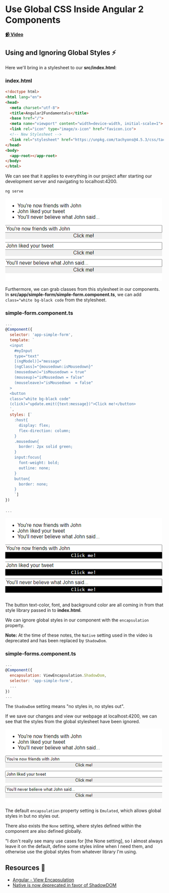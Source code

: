 # Use Global CSS Inside Angular 2 Components

**[📹 Video](https://egghead.io/lessons/angular-use-global-css-inside-angular-2-components)**

## Using and Ignoring Global Styles ⚡
Here we'll bring in a stylesheet to our **src/index.html**:
### index.html
```html
<!doctype html>
<html lang="en">
<head>
  <meta charset="utf-8">
  <title>Angular2Fundamentals</title>
  <base href="/">
  <meta name="viewport" content="width=device-width, initial-scale=1">
  <link rel="icon" type="image/x-icon" href="favicon.ico">
  <!-- New Stylesheet -->
  <link rel="stylesheet" href="https://unpkg.com/tachyons@4.5.3/css/tachyons.min.css"/>
</head>
<body>
  <app-root></app-root>
</body>
</html>
```
We can see that it applies to everything in our project after starting our development server and navigating to localhost:4200.

```bash
ng serve
```

![Universally Applied CSS](./images/angular-use-global-css-inside-angular-2-components-universally-applied-css.png)

Furthermore, we can grab classes from this stylesheet in our components. In **src/app/simple-form/simple-form.component.ts**, we can add `class="white bg-black code` from the stylesheet.

### simple-form.component.ts
```js
...
@Component({
  selector: 'app-simple-form',
  template: `
  <input 
    #myInput 
    type="text" 
    [(ngModel)]="message"
    [ngClass]="{mousedown:isMousedown}"
    (mousedown)="isMousedown = true"
    (mouseup)="isMousedown = false"
    (mouseleave)="isMousedown  = false"
  >
  <button 
  class="white bg-black code"
  (click)="update.emit({text:message})">Click me!</button>
  `,
  styles: [`
    :host{
      display: flex;
      flex-direction: column;
    }
    .mousedown{
      border: 2px solid green;
    }
    input:focus{
      font-weight: bold;
      outline: none;
    }
    button{
      border: none;
    }
    `]
})

...
```

![Grab Classes from Global Stylesheet](./images/angular-use-global-css-inside-angular-2-components-grab-classes-from-global-stylesheet.png)

The button text-color, font, and background color are all coming in from that style library passed in to **index.html**.

We can ignore global styles in our component with the `encapsulation` property.

**Note:** At the time of these notes, the `Native` setting used in the video is deprecated and has been replaced by `ShadowDom`.
### simple-forms.component.ts
```js
...
@Component({
  encapsulation: ViewEncapsulation.ShadowDom,
  selector: 'app-simple-form',
  ...
})
...
```

The `ShadowDom` setting means "no styles in, no styles out".

If we save our changes and view our webpage at localhost:4200, we can see that the styles from the global stylesheet have been ignored.

![Ignoring Global Styles](images/angular-use-global-css-inside-angular-2-components-ignoring-global-styles.png)

The default `encapsulation` property setting is `Emulated`, which allows global styles in but no styles out.

There also exists the `None` setting, where styles defined within the component are also defined globally.

"I don't really see many use cases for [the None setting], so I almost always leave it on the default, define some styles inline when I need them, and otherwise use the global styles from whatever library I'm using.

## Resources 📖
- [Angular - View Encapsulation](https://angular.io/guide/component-styles#view-encapsulation)
- [Native is now deprecated in favor of ShadowDOM](https://stackoverflow.com/a/53806584)